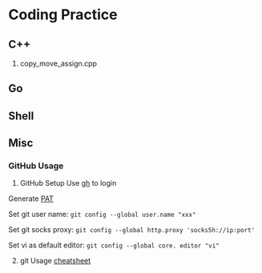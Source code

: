 # Coding Practice

## C++

  1. copy_move_assign.cpp

## Go

## Shell

## Misc

### GitHub Usage

1. GitHub Setup
Use [gh](https://cli.github.com/manual/gh_auth_login) to login 

Generate [PAT](https://github.com/settings/tokens) 

Set git user name: `git config --global user.name "xxx"` 

Set git socks proxy: `git config --global http.proxy 'socks5h://ip:port'` 

Set vi as default editor: `git config --global core. editor "vi"` 

2. git Usage
[cheatsheet](https://training.github.com/downloads/github-git-cheat-sheet/)
